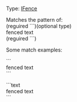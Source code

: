 Type: [IFence](/interfaces/_modules_interfaces_.ifence.html)  

Matches the pattern of:  
(reguired &#96;&#96;&#96;)(optional type)  
fenced text  
(reguired &#96;&#96;&#96;)

Some match examples:

&#96;&#96;&#96;  
fenced text  
&#96;&#96;&#96;

&#96;&#96;&#96;text  
fenced text  
&#96;&#96;&#96;  